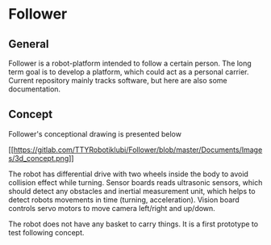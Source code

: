 Follower
===================
General
-----------
Follower is a robot-platform intended to follow a certain person. The long term goal is to develop a platform, which could act as a personal carrier.
Current repository mainly tracks software, but here are also some documentation.

Concept
-----------
Follower's conceptional drawing is presented below

[[https://gitlab.com/TTYRobotiklubi/Follower/blob/master/Documents/Images/3d_concept.png]]

The robot has differential drive with two wheels inside the body to avoid collision effect while turning. Sensor boards reads ultrasonic sensors, which should detect any obstacles and inertial measurement unit, which helps to detect robots movements in time (turning, acceleration). Vision board controls servo motors to move camera left/right and up/down.

The robot does not have any basket to carry things. It is a first prototype to 
test following concept.
